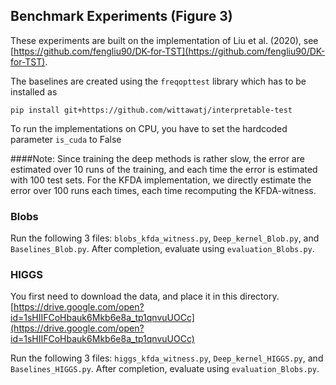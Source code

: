 ## Benchmark Experiments (Figure 3)
These experiments are built on the implementation of Liu et al. (2020), see  
[https://github.com/fengliu90/DK-for-TST](https://github.com/fengliu90/DK-for-TST).

The baselines are created using the `freqopttest` library which has to be installed as


```pip install git+https://github.com/wittawatj/interpretable-test```

To run the implementations on CPU, you have to set the hardcoded parameter `is_cuda` to False

####Note: 
Since training the deep methods is rather slow, the error are estimated over 10 runs of the training, and each time
the error is estimated with 100 test sets. For the KFDA implementation, we directly estimate the error over 100 runs each 
times, each time recomputing the KFDA-witness.

### Blobs
Run the following 3 files:
`blobs_kfda_witness.py`, `Deep_kernel_Blob.py`, and `Baselines_Blob.py`.
After completion, evaluate using `evaluation_Blobs.py`.

### HIGGS
You first need to download the data, and place it in this directory.
[https://drive.google.com/open?id=1sHIIFCoHbauk6Mkb6e8a_tp1qnvuUOCc](https://drive.google.com/open?id=1sHIIFCoHbauk6Mkb6e8a_tp1qnvuUOCc)

Run the following 3 files: `higgs_kfda_witness.py`, `Deep_kernel_HIGGS.py`, and `Baselines_HIGGS.py`.
After completion, evaluate using `evaluation_Blobs.py`.
